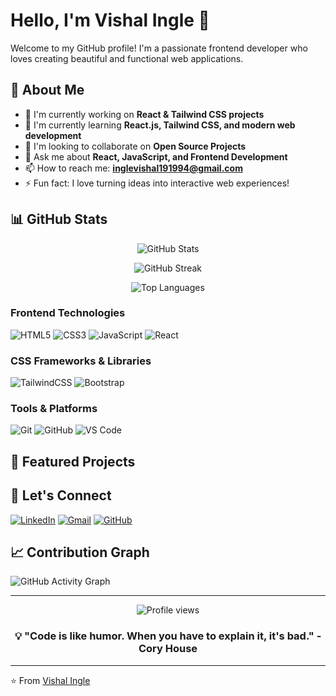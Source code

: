 # Hello, I'm Vishal Ingle 👋

Welcome to my GitHub profile! I'm a passionate frontend developer who loves creating beautiful and functional web applications.

## 🚀 About Me

- 🔭 I'm currently working on **React & Tailwind CSS projects**
- 🌱 I'm currently learning **React.js, Tailwind CSS, and modern web development**
- 👯 I'm looking to collaborate on **Open Source Projects**
- 💬 Ask me about **React, JavaScript, and Frontend Development**
- 📫 How to reach me: **inglevishal191994@gmail.com**
- ⚡ Fun fact: I love turning ideas into interactive web experiences!

## 📊 GitHub Stats

<div align="center">
  
![GitHub Stats](https://github-readme-stats.vercel.app/api?username=Inglevishal1999&show_icons=true&theme=radical&count_private=true)

![GitHub Streak](https://github-readme-streak-stats.herokuapp.com/?user=Inglevishal1999&theme=radical)

![Top Languages](https://github-readme-stats.vercel.app/api/top-langs/?username=Inglevishal1999&layout=compact&theme=radical)

</div>

### Frontend Technologies
![HTML5](https://img.shields.io/badge/HTML5-E34F26?style=for-the-badge&logo=html5&logoColor=white)
![CSS3](https://img.shields.io/badge/CSS3-1572B6?style=for-the-badge&logo=css3&logoColor=white)
![JavaScript](https://img.shields.io/badge/JavaScript-ES6+-F7DF1E?style=for-the-badge&logo=javascript&logoColor=black)
![React](https://img.shields.io/badge/React-20232A?style=for-the-badge&logo=react&logoColor=61DAFB)

### CSS Frameworks & Libraries
![TailwindCSS](https://img.shields.io/badge/Tailwind_CSS-38B2AC?style=for-the-badge&logo=tailwind-css&logoColor=white)
![Bootstrap](https://img.shields.io/badge/Bootstrap-563D7C?style=for-the-badge&logo=bootstrap&logoColor=white)

### Tools & Platforms
![Git](https://img.shields.io/badge/Git-F05032?style=for-the-badge&logo=git&logoColor=white)
![GitHub](https://img.shields.io/badge/GitHub-100000?style=for-the-badge&logo=github&logoColor=white)
![VS Code](https://img.shields.io/badge/VS_Code-007ACC?style=for-the-badge&logo=visual-studio-code&logoColor=white)

## 🌟 Featured Projects

<!-- You can add your best projects here -->
<!-- Example:
### 🎯 [Project Name](link-to-repo)
Brief description of what the project does and technologies used.
- **Tech Stack:** React, Tailwind CSS, JavaScript
- **Live Demo:** [View Project](demo-link)
-->

## 🤝 Let's Connect

[![LinkedIn](https://img.shields.io/badge/LinkedIn-0077B5?style=for-the-badge&logo=linkedin&logoColor=white)](https://www.linkedin.com/in/vishal-ingle-5465b923b/)
[![Gmail](https://img.shields.io/badge/Gmail-D14836?style=for-the-badge&logo=gmail&logoColor=white)](mailto:inglevishal191994@gmail.com)
[![GitHub](https://img.shields.io/badge/GitHub-100000?style=for-the-badge&logo=github&logoColor=white)](https://github.com/Inglevishal1999)

## 📈 Contribution Graph

![GitHub Activity Graph](https://github-readme-activity-graph.vercel.app/graph?username=Inglevishal1999&theme=react-dark&hide_border=true)

---

<div align="center">
  <img src="https://komarev.com/ghpvc/?username=Inglevishal1999&color=blueviolet&style=flat-square&label=Profile+Views" alt="Profile views" />
</div>

<div align="center">
  
### 💡 "Code is like humor. When you have to explain it, it's bad." - Cory House

</div>

---

⭐ From [Vishal Ingle](https://github.com/Inglevishal1999)
